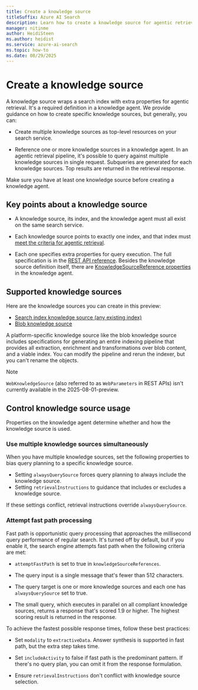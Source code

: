 ```yaml
---
title: Create a knowledge source
titleSuffix: Azure AI Search
description: Learn how to create a knowledge source for agentic retrieval workloads in Azure AI Search.
manager: nitinme
author: HeidiSteen
ms.author: heidist
ms.service: azure-ai-search
ms.topic: how-to
ms.date: 08/29/2025
---
```


# Create a knowledge source

A knowledge source wraps a search index with extra properties for agentic retrieval. It's a required definition in a knowledge agent. We provide guidance on how to create specific knowledge sources, but generally, you can:

+ Create multiple knowledge sources as top-level resources on your search service.

+ Reference one or more knowledge sources in a knowledge agent. In an agentic retrieval pipeline, it's possible to query against multiple knowledge sources in single request. Subqueries are generated for each knowledge sources. Top results are returned in the retrieval response.

Make sure you have at least one knowledge source before creating a knowledge agent.

## Key points about a knowledge source

+ A knowledge source, its index, and the knowledge agent must all exist on the same search service.

+ Each knowledge source points to exactly one index, and that index must [meet the criteria for agentic retrieval](search-agentic-retrieval-how-to-index.md).

+ Each one specifies extra properties for query execution. The full specification is in the [REST API reference](/rest/api/searchservice/knowledge-sources/create-or-update?view=rest-searchservice-2025-08-01-preview&preserve-view=true). Besides the knowledge source definition itself, there are [KnowledgeSourceReference properties](/rest/api/searchservice/knowledge-agents/create-or-update?view=rest-searchservice-2025-08-01-preview#knowledgesourcereference&preserve-view-true) in the knowledge agent.

## Supported knowledge sources

Here are the knowledge sources you can create in this preview:

+ [Search index knowledge source (any existing index)](search-knowledge-source-how-to-index.md)
+ [Blob knowledge source](search-knowledge-source-how-to-blob.md)

A platform-specific knowledge source like the blob knowledge source includes specifications for generating an entire indexing pipeline that provides all extraction, enrichment and transformations over blob content, and a viable index. You can modify the pipeline and rerun the indexer, but you can't rename the objects.

> [!NOTE]
> `WebKnowledgeSource` (also referred to as `WebParameters` in REST APIs) isn't currently available in the 2025-08-01-preview.

## Control knowledge source usage

Properties on the knowledge agent determine whether and how the knowledge source is used. 

### Use multiple knowledge sources simultaneously

When you have multiple knowledge sources, set the following properties to bias query planning to a specific knowledge source.

+ Setting `alwaysQuerySource` forces query planning to always include the knowledge source.
+ Setting `retrievalInstructions` to guidance that includes or excludes a knowledge source. 

If these settings conflict, retrieval instructions override `alwaysQuerySource`.

### Attempt fast path processing

Fast path is opportunistic query processing that approaches the millisecond query performance of regular search. It's turned off by default, but if you enable it, the search engine attempts fast path when the following criteria are met:

+ `attemptFastPath` is set to true in `knowledgeSourceReferences`.

+ The query input is a single message that's fewer than 512 characters.

+ The query target is one or more knowledge sources and each one has `alwaysQuerySource` set to true.

+ The small query, which executes in parallel on all compliant knowledge sources, returns a response that's scored 1.9 or higher. The highest scoring result is returned in the response.

To achieve the fastest possible response times, follow these best practices:

+ Set `modality` to `extractiveData`. Answer synthesis is supported in fast path, but the extra step takes time.

+ Set `includeActivity` to false if fast path is the predominant pattern. If there's no query plan, you can omit it from the response formulation.

+ Ensure `retrievalInstructions` don't conflict with knowledge source selection.
